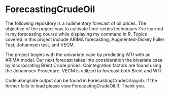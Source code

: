 # ForecastingCrudeOil
The following repository is a rudimentary forecast of oil prices. The objective of the project was to cultivate time-series techniques I've learned in my forecasting course while displaying my command in R. Topics covered in this project include ARIMA forecasting, Augmented-Dickey Fuller Test, Johannsen test, and VECM.

The project begins with the univariate case by predicting WTI with an ARIMA model. Our next forecast takes into consideration the bivariate case by incorporating Brent Crude prices. Cointegration factors are found using the Johannsen Procedure. VECM is utilized to forecast both Brent and WTI. 

Code alongside output can be found in ForecastingCrudeOil.ipynb. If the former fails to load please view ForecastingCrudeOil.R. Thank you. 
